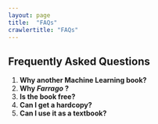 ```yaml
---
layout: page
title:  "FAQs"
crawlertitle: "FAQs"
---
```

## Frequently Asked Questions
1. **Why another Machine Learning book?**
2. **Why *Farrago* ?**
3. **Is the book free?**
4. **Can I get a hardcopy?**
5. **Can I use it as a textbook?**
